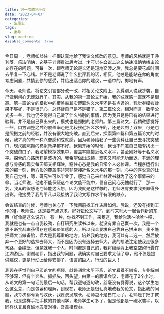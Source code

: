 ```yaml
---
title: 记一次腾讯会议
date: '2023-04-03'
categories:
  - 生活志
tags:
  - 秦导
slug: meeting
disable_comments: true
---
```




今日周一，老师如以往一样很认真地给了我论文修改的意见。老师的风格就是干净利落，简洁明快，这基于老师看过思考过，才可以在会议上这么快速准确地找出论文存在的问题。可每一次，跟老师无论是长还是短地交涉之后，我总是要花点时间去平复一下心绪。并不是老师说了什么批评我的话，相反，他总是能站在你的角度考虑问题，共情到你的感受，并给出适合你的建议，一语中的，掷地有声。

今天，老师说，将论文引言部分改一改，将相关论文附上，免得别人说我抄袭，自己做到问心无愧就行了。其实，从我的第一篇论文开始，我的成就感一直就不是很高。第一篇论文的模拟中的覆盖率其实距离名义水平还是有点远的，我觉得模拟效果不够好，不是很开心，总怀疑自己是不是错了。第二篇论文，相对而言，数学公式多一些，我也仍不觉得自己做了什么特别的事情，因为我只是将已有的结果进行验算，并不是自己算出来的，模式也是照搬的老师的。第三篇论文，我稍微感觉好一些，因为调整之后的覆盖率还是比较接近名义水平的，还是起到了效果，可是也是照搬之前的经验，并没有很大地突破。直到后来，探索第四篇和第五篇论文的时候，我才真的有一种兴奋感和成就感，因为老师给我了一些资料让自己去寻找突破口，现成能照搬的模拟效果都不好。我刚开始的时候，我也不知道自己能否找出一个突破的口子，我渴望模拟效果中，覆盖率能接近名义水平，甚至刚好等于名义水平。探索的心路历程是波折的，我希望做出成绩，现实又可能无功而返，丰满的理想与骨感的现实每天都交相辉映，稳住心态是我的日常个人必修课。当程序运行出来的那一刻，新方法的覆盖率非常非常接近名义水平的那一刻，心中的喜悦真的让我自己觉得，嗯，研究生可以毕业了，感觉自己来桂林读书就为了这个事情来的😄。当老师说，他也不能保证这个论文能不能中，但自己问心无愧就行了，那一刻，我真的很感谢老师能这么想，因为我就是这样想的，老师没有要求我要做得多出彩，他接受了我的平凡以及接纳了我论文写作水平有限的缺点。

会议结束的时候，老师也关心了一下我目前找工作进展如何。我说，还没有找到工作的🙈。老师说，还是要有点追求，好好把论文写了，到时来师大一起合作新的东西（好像是这么说的）。有一种，你找不到工作，来我这，我给你活～哈哈～哎，我就是也有一点自我较劲，自打研究生读书以来，就没有靠自己赢一次，我是一个靠不断挑战来获得存在感和价值感的人，所以我会要求自己靠自己拼出来，我不能把师大当做备胎，师大是我尊重的地方，培养我的地方，我可以有二选一，然后放弃一个更好的选择去师大，而不是因为没有选择去师大。我的想法注定使我走很多弯路，会碰壁，但是就我一个人，时间都是自己的，我将继续背上我空空的行囊在江湖游历。谢谢老师，指出我的问题，我确实对自己要求太低了😂，他不仅是提供建议，更是行动上给你安排了，语言的巨人，行动的巨人！

我现在感觉到自己写论文的瓶颈，就是语言水平不高，论文看得不够多，专业解剖不够深，但有个奔头。抓抓头，回头望，由第一的腾讯会议，老师花了2个小时，从论文的第一句话到最后一句话，帮我逐句逐句改，丝毫没有觉得说，这个学生怎么这么差，而是包容和理解，到现在，老师还是很认真地改我的论文，指出我的问题，我每次都有新的收获，我要说没成长，老师岂不是白忙活了。老师是手把手教我，也是这样手把手教的其他同学，老师学生可多了，但是他都是一碗水端平，以同样认真且真诚地态度对待，吾辈楷模👍。
